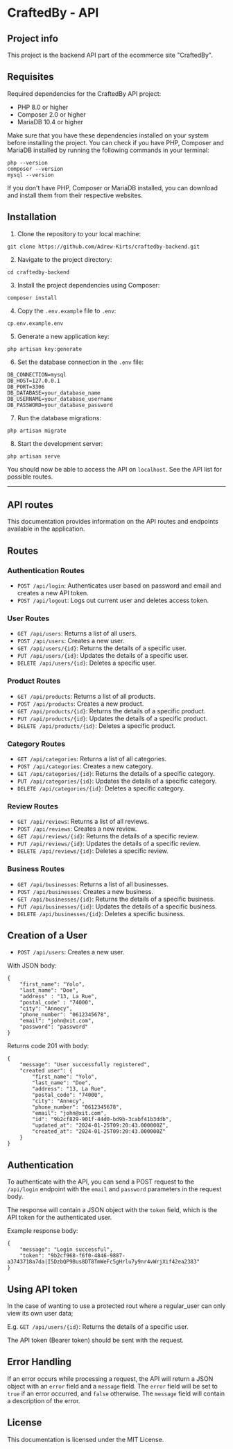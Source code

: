# CraftedBy - API

## Project info 

This project is the backend API part of the ecommerce site "CraftedBy".

## Requisites

Required dependencies for the CraftedBy API project:

- PHP 8.0 or higher
- Composer 2.0 or higher
- MariaDB 10.4 or higher

Make sure that you have these dependencies installed on your system before installing the project. 
You can check if you have PHP, Composer and MariaDB installed by running the following commands in your terminal:

```
php --version
composer --version
mysql --version
```

If you don't have PHP, Composer or MariaDB installed, you can download and install them from their respective websites.

## Installation

1. Clone the repository to your local machine:

```
git clone https://github.com/Adrew-Kirts/craftedby-backend.git
```

2. Navigate to the project directory:

```
cd craftedby-backend
```

3. Install the project dependencies using Composer:

```
composer install
```

4. Copy the `.env.example` file to `.env`:

```
cp.env.example.env
```

5. Generate a new application key:

```
php artisan key:generate
```

6. Set the database connection in the `.env` file:

```
DB_CONNECTION=mysql
DB_HOST=127.0.0.1
DB_PORT=3306
DB_DATABASE=your_database_name
DB_USERNAME=your_database_username
DB_PASSWORD=your_database_password
```

7. Run the database migrations:

```
php artisan migrate
```

8. Start the development server:

```
php artisan serve
```

You should now be able to access the API on `localhost`. See the API list for possible routes.

-----

## API routes

This documentation provides information on the API routes and endpoints available in the application.

## Routes

### Authentication Routes

- `POST /api/login`: Authenticates user based on password and email and creates a new API token.
- `POST /api/logout`: Logs out current user and deletes access token.

### User Routes

- `GET /api/users`: Returns a list of all users.
- `POST /api/users`: Creates a new user.
- `GET /api/users/{id}`: Returns the details of a specific user.
- `PUT /api/users/{id}`: Updates the details of a specific user.
- `DELETE /api/users/{id}`: Deletes a specific user.

### Product Routes

- `GET /api/products`: Returns a list of all products.
- `POST /api/products`: Creates a new product.
- `GET /api/products/{id}`: Returns the details of a specific product.
- `PUT /api/products/{id}`: Updates the details of a specific product.
- `DELETE /api/products/{id}`: Deletes a specific product.

### Category Routes

- `GET /api/categories`: Returns a list of all categories.
- `POST /api/categories`: Creates a new category.
- `GET /api/categories/{id}`: Returns the details of a specific category.
- `PUT /api/categories/{id}`: Updates the details of a specific category.
- `DELETE /api/categories/{id}`: Deletes a specific category.

### Review Routes

- `GET /api/reviews`: Returns a list of all reviews.
- `POST /api/reviews`: Creates a new review.
- `GET /api/reviews/{id}`: Returns the details of a specific review.
- `PUT /api/reviews/{id}`: Updates the details of a specific review.
- `DELETE /api/reviews/{id}`: Deletes a specific review.

### Business Routes

- `GET /api/businesses`: Returns a list of all businesses.
- `POST /api/businesses`: Creates a new business.
- `GET /api/businesses/{id}`: Returns the details of a specific business.
- `PUT /api/businesses/{id}`: Updates the details of a specific business.
- `DELETE /api/businesses/{id}`: Deletes a specific business.

## Creation of a User

- `POST /api/users`: Creates a new user.

With JSON body:

```
{
    "first_name": "Yolo",
    "last_name": "Doe",
    "address" : "13, La Rue",
    "postal_code" : "74000",
    "city": "Annecy",
    "phone_number": "0612345678",
    "email": "john@xit.com",
    "password": "password"
}
```

Returns code 201 with body:

```
{
    "message": "User successfully registered",
    "created user": {
        "first_name": "Yolo",
        "last_name": "Doe",
        "address": "13, La Rue",
        "postal_code": "74000",
        "city": "Annecy",
        "phone_number": "0612345678",
        "email": "john@xit.com",
        "id": "9b2cf829-901f-44d0-bd9b-3cabf41b3ddb",
        "updated_at": "2024-01-25T09:20:43.000000Z",
        "created_at": "2024-01-25T09:20:43.000000Z"
    }
}
```

## Authentication

To authenticate with the API, you can send a POST request to the `/api/login` endpoint with the `email` and `password` parameters in the request body. 

The response will contain a JSON object with the `token` field, which is the API token for the authenticated user.

Example response body:
``` 
{
    "message": "Login successful",
    "token": "9b2cf968-f6f0-4846-9887-a3743718a7da|I5DzbQP9Bus8DT8TmWeFc5gHrlu7y9nr4vWrjXif42ea2383"
}
```

## Using API token

In the case of wanting to use a protected rout where a regular_user can only view its own user data;

E.g. `GET /api/users/{id}`: Returns the details of a specific user.
 
The API token (Bearer token) should be sent with the request.

## Error Handling

If an error occurs while processing a request, the API will return a JSON object with an `error` field and a `message` field. The `error` field will be set to `true` if an error occurred, and `false` otherwise. The `message` field will contain a description of the error.

## License

This documentation is licensed under the MIT License.
